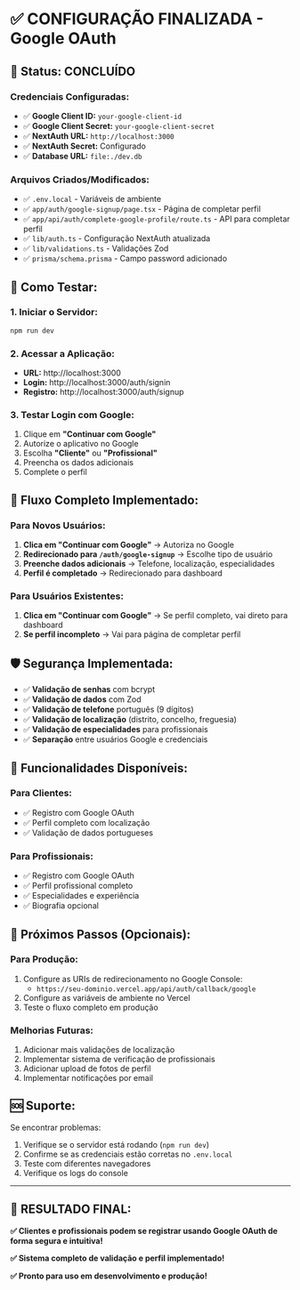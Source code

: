 # ✅ CONFIGURAÇÃO FINALIZADA - Google OAuth

## 🎉 **Status: CONCLUÍDO**

### **Credenciais Configuradas:**
- ✅ **Google Client ID:** `your-google-client-id`
- ✅ **Google Client Secret:** `your-google-client-secret`
- ✅ **NextAuth URL:** `http://localhost:3000`
- ✅ **NextAuth Secret:** Configurado
- ✅ **Database URL:** `file:./dev.db`

### **Arquivos Criados/Modificados:**
- ✅ `.env.local` - Variáveis de ambiente
- ✅ `app/auth/google-signup/page.tsx` - Página de completar perfil
- ✅ `app/api/auth/complete-google-profile/route.ts` - API para completar perfil
- ✅ `lib/auth.ts` - Configuração NextAuth atualizada
- ✅ `lib/validations.ts` - Validações Zod
- ✅ `prisma/schema.prisma` - Campo password adicionado

## 🚀 **Como Testar:**

### **1. Iniciar o Servidor:**
```bash
npm run dev
```

### **2. Acessar a Aplicação:**
- **URL:** http://localhost:3000
- **Login:** http://localhost:3000/auth/signin
- **Registro:** http://localhost:3000/auth/signup

### **3. Testar Login com Google:**
1. Clique em **"Continuar com Google"**
2. Autorize o aplicativo no Google
3. Escolha **"Cliente"** ou **"Profissional"**
4. Preencha os dados adicionais
5. Complete o perfil

## 🔄 **Fluxo Completo Implementado:**

### **Para Novos Usuários:**
1. **Clica em "Continuar com Google"** → Autoriza no Google
2. **Redirecionado para `/auth/google-signup`** → Escolhe tipo de usuário
3. **Preenche dados adicionais** → Telefone, localização, especialidades
4. **Perfil é completado** → Redirecionado para dashboard

### **Para Usuários Existentes:**
1. **Clica em "Continuar com Google"** → Se perfil completo, vai direto para dashboard
2. **Se perfil incompleto** → Vai para página de completar perfil

## 🛡️ **Segurança Implementada:**
- ✅ **Validação de senhas** com bcrypt
- ✅ **Validação de dados** com Zod
- ✅ **Validação de telefone** português (9 dígitos)
- ✅ **Validação de localização** (distrito, concelho, freguesia)
- ✅ **Validação de especialidades** para profissionais
- ✅ **Separação** entre usuários Google e credenciais

## 📱 **Funcionalidades Disponíveis:**

### **Para Clientes:**
- ✅ Registro com Google OAuth
- ✅ Perfil completo com localização
- ✅ Validação de dados portugueses

### **Para Profissionais:**
- ✅ Registro com Google OAuth
- ✅ Perfil profissional completo
- ✅ Especialidades e experiência
- ✅ Biografia opcional

## 🔧 **Próximos Passos (Opcionais):**

### **Para Produção:**
1. Configure as URIs de redirecionamento no Google Console:
   - `https://seu-dominio.vercel.app/api/auth/callback/google`
2. Configure as variáveis de ambiente no Vercel
3. Teste o fluxo completo em produção

### **Melhorias Futuras:**
1. Adicionar mais validações de localização
2. Implementar sistema de verificação de profissionais
3. Adicionar upload de fotos de perfil
4. Implementar notificações por email

## 🆘 **Suporte:**

Se encontrar problemas:
1. Verifique se o servidor está rodando (`npm run dev`)
2. Confirme se as credenciais estão corretas no `.env.local`
3. Teste com diferentes navegadores
4. Verifique os logs do console

---

## 🎯 **RESULTADO FINAL:**

**✅ Clientes e profissionais podem se registrar usando Google OAuth de forma segura e intuitiva!**

**✅ Sistema completo de validação e perfil implementado!**

**✅ Pronto para uso em desenvolvimento e produção!**
